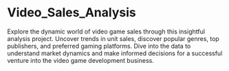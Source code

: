 # Video_Sales_Analysis
Explore the dynamic world of video game sales through this insightful analysis project. Uncover trends in unit sales, discover popular genres, top publishers, and preferred gaming platforms. Dive into the data to understand market dynamics and make informed decisions for a successful venture into the video game development business.

